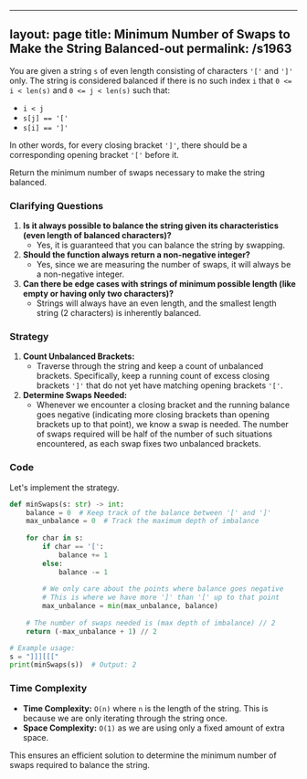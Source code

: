 
---
layout: page
title:  Minimum Number of Swaps to Make the String Balanced-out
permalink: /s1963
---
You are given a string `s` of even length consisting of characters `'['` and `']'` only. The string is considered balanced if there is no such index `i` that `0 <= i < len(s)` and `0 <= j < len(s)` such that:
- `i < j`
- `s[j] == '['`
- `s[i] == ']'`

In other words, for every closing bracket `']'`, there should be a corresponding opening bracket `'['` before it.

Return the minimum number of swaps necessary to make the string balanced.

### Clarifying Questions
1. **Is it always possible to balance the string given its characteristics (even length of balanced characters)?**
   - Yes, it is guaranteed that you can balance the string by swapping.
2. **Should the function always return a non-negative integer?**
   - Yes, since we are measuring the number of swaps, it will always be a non-negative integer.
3. **Can there be edge cases with strings of minimum possible length (like empty or having only two characters)?**
   - Strings will always have an even length, and the smallest length string (2 characters) is inherently balanced.

### Strategy
1. **Count Unbalanced Brackets:**
   - Traverse through the string and keep a count of unbalanced brackets. Specifically, keep a running count of excess closing brackets `']'` that do not yet have matching opening brackets `'['`.
2. **Determine Swaps Needed:**
   - Whenever we encounter a closing bracket and the running balance goes negative (indicating more closing brackets than opening brackets up to that point), we know a swap is needed. The number of swaps required will be half of the number of such situations encountered, as each swap fixes two unbalanced brackets.

### Code
Let's implement the strategy.

```python
def minSwaps(s: str) -> int:
    balance = 0  # Keep track of the balance between '[' and ']'
    max_unbalance = 0  # Track the maximum depth of imbalance
    
    for char in s:
        if char == '[':
            balance += 1
        else:
            balance -= 1
        
        # We only care about the points where balance goes negative
        # This is where we have more ']' than '[' up to that point
        max_unbalance = min(max_unbalance, balance)
    
    # The number of swaps needed is (max depth of imbalance) // 2
    return (-max_unbalance + 1) // 2

# Example usage:
s = "]]][[["
print(minSwaps(s))  # Output: 2
```

### Time Complexity
- **Time Complexity:** `O(n)` where `n` is the length of the string. This is because we are only iterating through the string once.
- **Space Complexity:** `O(1)` as we are using only a fixed amount of extra space.

This ensures an efficient solution to determine the minimum number of swaps required to balance the string.